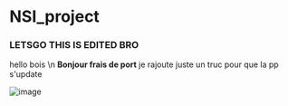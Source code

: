 # NSI_project
### LETSGO THIS IS EDITED BRO
hello bois \n
__Bonjour frais de port__ je rajoute juste un truc pour que la pp s'update

![image](https://user-images.githubusercontent.com/49534124/167950294-b3d68fd3-bf1f-45d0-979e-8329742bebc9.png)

